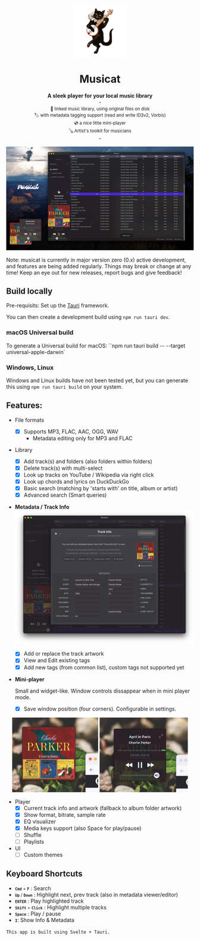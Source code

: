<p align="center">
<img height="140" src="src-tauri/icons/Square310x310Logo.png">
</p>
<h1 align="center">Musicat</h1>
<p align="center">
<b>A sleek player for your local music library</b>
<br/>
-
<br/>
<small>🔗 linked music library, using original files on disk</small>
<br/>
<small>🏷 with metadata tagging support (read and write ID3v2, Vorbis)</small>
<br/>
<small>💿 a nice little mini-player
</small>
<br/>
<small>🪕 Artist's toolkit for musicians
</small>
<br/>
  -
</p>


![screenshot](docs/screenshot-2.jpeg)

Note: musicat is currently in major version zero (0.x) active development, and features are being added regularly. Things may break or change at any time! Keep an eye out for new releases, report bugs and give feedback! 

## Build locally
Pre-requisits: Set up the [Tauri](https://tauri.app/) framework.

You can then create a development build using `npm run tauri dev`. 
### macOS Universal build 
To generate a Universal build for macOS:
``npm run tauri build -- --target universal-apple-darwin`

### Windows, Linux
Windows and Linux builds have not been tested yet, but you can generate this using `npm run tauri build` on your system. 

## Features:
- File formats
  - [x] Supports MP3, FLAC, AAC, OGG, WAV
      - Metadata editing only for MP3 and FLAC
- Library
  - [x] Add track(s) and folders (also folders within folders)
  - [x] Delete track(s) with multi-select
  - [x] Look up tracks on YouTube / Wikipedia via right click
  - [x] Look up chords and lyrics on DuckDuckGo
  - [x] Basic search (matching by 'starts with' on title, album or artist)
  - [x] Advanced search (Smart queries)
- __Metadata / Track Info__
  ![info](docs/info.jpeg)

  - [x] Add or replace the track artwork
  - [x] View and Edit existing tags
  - [x] Add new tags (from common list), custom tags not supported yet
- __Mini-player__
  
  Small and widget-like. Window controls dissappear when in mini player mode.
  - [x] Save window position (four corners). Configurable in settings.
<p align="center">
<img height="200" src="docs/mini-cover.jpeg">
<img height="200" src="docs/mini-ui.jpeg">
</p>

- Player
  - [x] Current track info and artwork (fallback to album folder artwork)
  - [x] Show format, bitrate, sample rate
  - [x] EQ visualizer
  - [x] Media keys support (also Space for play/pause)
  - [ ] Shuffle
  - [ ] Playlists
- UI
  - [ ] Custom themes

## Keyboard Shortcuts
- <small><kbd>**`Cmd`**</kbd> + <kbd>**`F`**</kbd></small> : Search
- <small><kbd>**`Up`**</kbd> / <kbd>**`Down`**</kbd></small> : Highlight next, prev track (also in metadata viewer/editor)
- <small><kbd>**`ENTER`**</kbd></small> : Play highlighted track 
- <small><kbd>**`Shift`**</kbd> + <kbd>**`Click`**</kbd></small> : Highlight multiple tracks
- <small><kbd>**`Space`**</kbd></small> : Play / pause
- <small><kbd>**`I`**</kbd></small>: Show Info & Metadata

`This app is built using Svelte + Tauri.`
